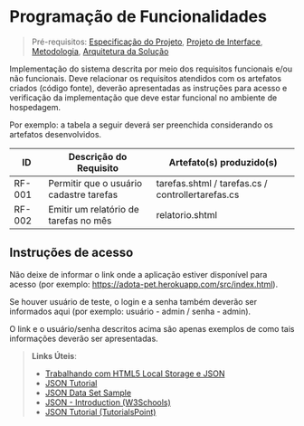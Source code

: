 # Programação de Funcionalidades

> Pré-requisitos: [Especificação do Projeto](especificacao-do-projeto.md), [Projeto de Interface](projeto-de-interface.md), [Metodologia](metodologia.md), [Arquitetura da Solução](arquitetura-da-solucao.md)

Implementação do sistema descrita por meio dos requisitos funcionais e/ou não funcionais. Deve relacionar os requisitos atendidos com os artefatos criados (código fonte), deverão apresentadas as instruções para acesso e verificação da implementação que deve estar funcional no ambiente de hospedagem.

Por exemplo: a tabela a seguir deverá ser preenchida considerando os artefatos desenvolvidos.

| ID     | Descrição do Requisito                  | Artefato(s) produzido(s)                          |
| ------ | --------------------------------------- | ------------------------------------------------- |
| RF-001 | Permitir que o usuário cadastre tarefas | tarefas.shtml / tarefas.cs / controllertarefas.cs |
| RF-002 | Emitir um relatório de tarefas no mês   | relatorio.shtml                                   |

## Instruções de acesso

Não deixe de informar o link onde a aplicação estiver disponível para acesso (por exemplo: https://adota-pet.herokuapp.com/src/index.html).

Se houver usuário de teste, o login e a senha também deverão ser informados aqui (por exemplo: usuário - admin / senha - admin).

O link e o usuário/senha descritos acima são apenas exemplos de como tais informações deverão ser apresentadas.

> **Links Úteis**:
>
> - [Trabalhando com HTML5 Local Storage e JSON](https://www.devmedia.com.br/trabalhando-com-html5-local-storage-e-json/29045)
> - [JSON Tutorial](https://www.w3resource.com/JSON)
> - [JSON Data Set Sample](https://opensource.adobe.com/Spry/samples/data_region/JSONDataSetSample.html)
> - [JSON - Introduction (W3Schools)](https://www.w3schools.com/js/js_json_intro.asp)
> - [JSON Tutorial (TutorialsPoint)](https://www.tutorialspoint.com/json/index.htm)
